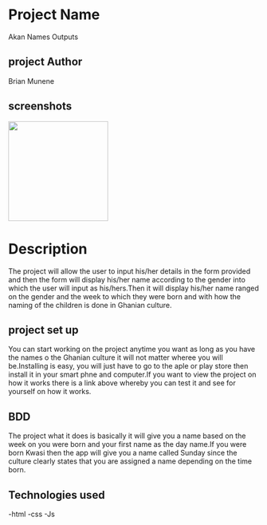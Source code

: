 # Project Name
Akan Names Outputs
## project Author
Brian Munene
## screenshots
<img src="/home/moringa/Pictures/Screenshot from 2019-10-25 11-04-31.png" width ="200">

# Description
The project will allow the user to input his/her details in the form provided and then the form will display his/her name according to the gender into which the user will input as his/hers.Then it will display his/her name ranged on the gender and the week to which they were born and with how the naming of the children is done in Ghanian culture.

## project set up
You can start working on the project anytime you want as long as you have the names o the Ghanian culture it will not matter wheree you will be.Installing is easy, you will just have to go to the aple or play store then install it in your smart phne and computer.If you want to view the project on how it works there is a link above whereby you can test it and see for yourself on how it works.

## BDD
The project what it does is basically it will give you a name based on the week on you were born and your first name as the day name.If you were born Kwasi then the app will give you a name called Sunday since the culture clearly states that you are assigned a name depending on the time born. 

## Technologies used
-html
-css
-Js